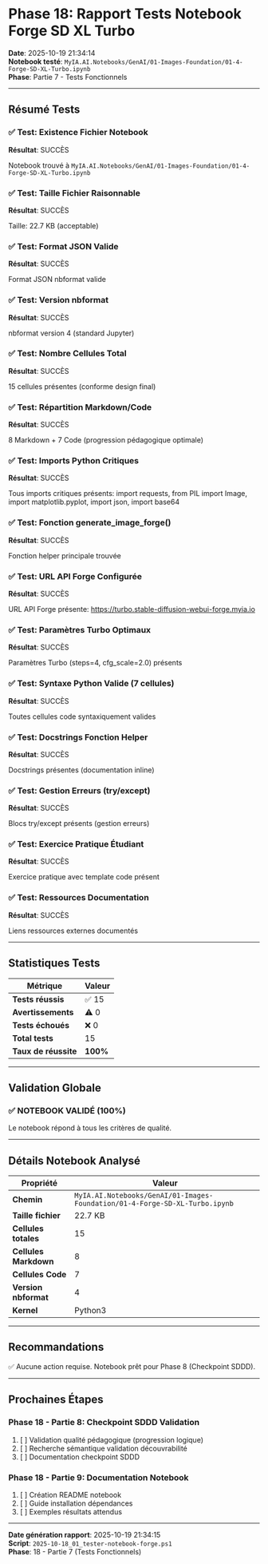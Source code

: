 # Phase 18: Rapport Tests Notebook Forge SD XL Turbo

**Date**: 2025-10-19 21:34:14  
**Notebook testé**: `MyIA.AI.Notebooks/GenAI/01-Images-Foundation/01-4-Forge-SD-XL-Turbo.ipynb`  
**Phase**: Partie 7 - Tests Fonctionnels  

---

## Résumé Tests

### ✅ Test: Existence Fichier Notebook

**Résultat**: SUCCÈS

Notebook trouvé à `MyIA.AI.Notebooks/GenAI/01-Images-Foundation/01-4-Forge-SD-XL-Turbo.ipynb`

### ✅ Test: Taille Fichier Raisonnable

**Résultat**: SUCCÈS

Taille: 22.7 KB (acceptable)

### ✅ Test: Format JSON Valide

**Résultat**: SUCCÈS

Format JSON nbformat valide

### ✅ Test: Version nbformat

**Résultat**: SUCCÈS

nbformat version 4 (standard Jupyter)

### ✅ Test: Nombre Cellules Total

**Résultat**: SUCCÈS

15 cellules présentes (conforme design final)

### ✅ Test: Répartition Markdown/Code

**Résultat**: SUCCÈS

8 Markdown + 7 Code (progression pédagogique optimale)

### ✅ Test: Imports Python Critiques

**Résultat**: SUCCÈS

Tous imports critiques présents: import requests, from PIL import Image, import matplotlib.pyplot, import json, import base64

### ✅ Test: Fonction generate_image_forge()

**Résultat**: SUCCÈS

Fonction helper principale trouvée

### ✅ Test: URL API Forge Configurée

**Résultat**: SUCCÈS

URL API Forge présente: https://turbo.stable-diffusion-webui-forge.myia.io

### ✅ Test: Paramètres Turbo Optimaux

**Résultat**: SUCCÈS

Paramètres Turbo (steps=4, cfg_scale=2.0) présents

### ✅ Test: Syntaxe Python Valide (7 cellules)

**Résultat**: SUCCÈS

Toutes cellules code syntaxiquement valides

### ✅ Test: Docstrings Fonction Helper

**Résultat**: SUCCÈS

Docstrings présentes (documentation inline)

### ✅ Test: Gestion Erreurs (try/except)

**Résultat**: SUCCÈS

Blocs try/except présents (gestion erreurs)

### ✅ Test: Exercice Pratique Étudiant

**Résultat**: SUCCÈS

Exercice pratique avec template code présent

### ✅ Test: Ressources Documentation

**Résultat**: SUCCÈS

Liens ressources externes documentés

---

## Statistiques Tests

| Métrique | Valeur |
|----------|--------|
| **Tests réussis** | ✅ 15 |
| **Avertissements** | ⚠️ 0 |
| **Tests échoués** | ❌ 0 |
| **Total tests** | 15 |
| **Taux de réussite** | **100%** |

---

## Validation Globale
### ✅ NOTEBOOK VALIDÉ (100%)

Le notebook répond à tous les critères de qualité.

---

## Détails Notebook Analysé

| Propriété | Valeur |
|-----------|--------|
| **Chemin** | `MyIA.AI.Notebooks/GenAI/01-Images-Foundation/01-4-Forge-SD-XL-Turbo.ipynb` |
| **Taille fichier** | 22.7 KB |
| **Cellules totales** | 15 |
| **Cellules Markdown** | 8 |
| **Cellules Code** | 7 |
| **Version nbformat** | 4 |
| **Kernel** | Python3 |

---

## Recommandations
✅ Aucune action requise. Notebook prêt pour Phase 8 (Checkpoint SDDD).


---

## Prochaines Étapes

### Phase 18 - Partie 8: Checkpoint SDDD Validation

1. [ ] Validation qualité pédagogique (progression logique)
2. [ ] Recherche sémantique validation découvrabilité
3. [ ] Documentation checkpoint SDDD

### Phase 18 - Partie 9: Documentation Notebook

1. [ ] Création README notebook
2. [ ] Guide installation dépendances
3. [ ] Exemples résultats attendus

---

**Date génération rapport**: 2025-10-19 21:34:15  
**Script**: `2025-10-18_01_tester-notebook-forge.ps1`  
**Phase**: 18 - Partie 7 (Tests Fonctionnels)
